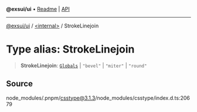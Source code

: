 **@exsui/ui** • [Readme](../../README.md) \| [API](../../globals.md)

***

[@exsui/ui](../../README.md) / [\<internal\>](../README.md) / StrokeLinejoin

# Type alias: StrokeLinejoin

> **StrokeLinejoin**: [`Globals`](Globals.md) \| `"bevel"` \| `"miter"` \| `"round"`

## Source

node\_modules/.pnpm/csstype@3.1.3/node\_modules/csstype/index.d.ts:20679
